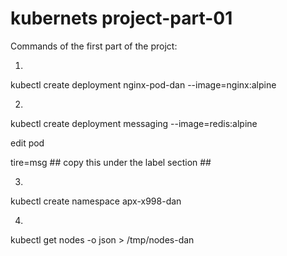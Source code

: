 # kubernets project-part-01
Commands of the first part of the projct:

1.
kubectl create deployment nginx-pod-dan --image=nginx:alpine

2.
kubectl create deployment messaging --image=redis:alpine

edit pod <your pod name>
  
tire=msg ## copy this under the label section ##

3.
kubectl create namespace apx-x998-dan

4.
kubectl get nodes -o json > /tmp/nodes-dan
